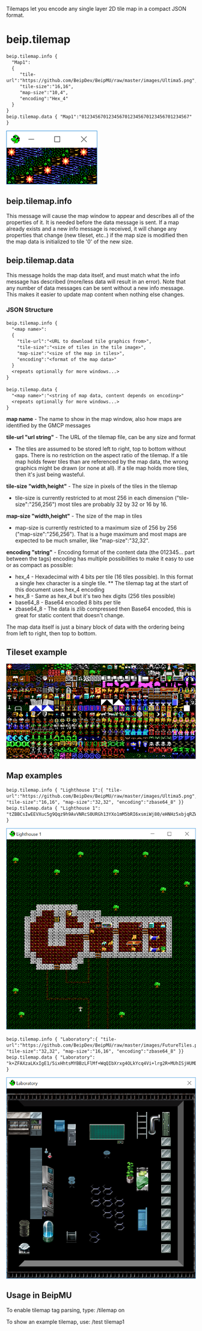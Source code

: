Tilemaps let you encode any single layer 2D tile map in a compact JSON format.

# beip.tilemap

```
beip.tilemap.info {
  "Map1":
  {
     "tile-url":"https://github.com/BeipDev/BeipMU/raw/master/images/Ultima5.png",
     "tile-size":"16,16",
     "map-size":"10,4",
     "encoding":"Hex_4"
  }
}
beip.tilemap.data { "Map1":"0123456701234567012345670123456701234567" }
```

![Image of Map1](/images/TileMap1.png)

## beip.tilemap.info

This message will cause the map window to appear and describes all of the properties of it. It is needed before the data message is sent. If a map already exists and a new info message is received, it will change any properties that change (new tileset, etc..) if the map size is modified then the map data is initialized to tile '0' of the new size.

## beip.tilemap.data

This message holds the map data itself, and must match what the info message has described (more/less data will result in an error). Note that any number of data messages can be sent without a new info message. This makes it easier to update map content when nothing else changes.

### JSON Structure

```
beip.tilemap.info {
  "<map name>":
  {
    "tile-url":"<URL to download tile graphics from>",
    "tile-size":"<size of tiles in the tile image>",
    "map-size":"<size of the map in tiles>",
    "encoding":"<format of the map data>"
  }
  <repeats optionally for more windows...>
}

beip.tilemap.data {
  "<map name>":"<string of map data, content depends on encoding>"
  <repeats optionally for more windows...>
}
```

**map name** - The name to show in the map window, also how maps are identified by the GMCP messages

**tile-url "url string"** - The URL of the tilemap file, can be any size and format
* The tiles are assumed to be stored left to right, top to bottom without gaps. There is no restriction on the aspect ratio of the tilemap. If a tile map holds fewer tiles than are referenced by the map data, the wrong graphics might be drawn (or none at all). If a tile map holds more tiles, then it's just being wasteful.

**tile-size "width,height"** - The size in pixels of the tiles in the tilemap
* tile-size is currently restricted to at most 256 in each dimension ("tile-size":"256,256") most tiles are probably 32 by 32 or 16 by 16.

**map-size "width,height"** - The size of the map in tiles
* map-size is currently restricted to a maximum size of 256 by 256 ("map-size":"256,256"). That is a huge maximum and most maps are expected to be much smaller, like "map-size":"32,32".

**encoding "string"** - Encoding format of the content data (the 012345... part between the tags)
 encoding has multiple possibilities to make it easy to use or as compact as possible:

* hex_4 - Hexadecimal with 4 bits per tile (16 tiles possible). In this format a single hex character is a single tile.
** The tilemap tag at the start of this document uses hex_4 encoding
* hex_8 - Same as hex_4 but it's two hex digits (256 tiles possible)
* base64_8 - Base64 encoded 8 bits per tile
* zbase64_8 - The data is zlib compressed then Base64 encoded, this is great for static content that doesn't change.

The map data itself is just a binary block of data with the ordering being from left to right, then top to bottom.

## Tileset example

![Image of the tileset](/images/Ultima5.png)

## Map examples

```
beip.tilemap.info { "Lighthouse 1":{ "tile-url":"https://github.com/BeipDev/BeipMU/raw/master/images/Ultima5.png", "tile-size":"16,16", "map-size":"32,32", "encoding":"zbase64_8" }}
beip.tilemap.data { "Lighthouse 1": "tZBBCsIwEEVXuc5g9Qqz9h9AvVNRcS0URGh13YXo1mM5bRI6xsmiWj80/eHNHz5xbjqRZWnq3fSfxqPYSMErtxdgBk5q5gPzs5+5QStywdwPLblabzrzwIXPmodEKbblcCQ8IjFbRt0YXL7rDry/H5DkvcSV4aibFXR/3xGt0T8OAIVcFvb7dUGX4xH8xGcixUn/i2HUzs+9cvy9Rk5Hk1Oap2/3W/wF" }
```

![Image of Lighthouse](/images/LightHouse.png)

```
beip.tilemap.info { "Laboratory":{ "tile-url":"https://github.com/BeipDev/BeipMU/raw/master/images/FutureTiles.png", "tile-size":"32,32", "map-size":"16,16", "encoding":"zbase64_8" }}
beip.tilemap.data { "Laboratory": "k+ZFAXzaLKxIgE1/5ixHhtsMYBBzLFlMf+WqQIbXrxg4OLkYcq4Vi+lrg2R+MUhISjHUMDSA+FqLQULGIALCnw7RvnsnlL+cQRfEP30Syg9lsGW4fJmB4SZcngHIvwzXv50BLMBwB8yPZUgHG3eZ4Q2YX8vQzhDNcIQBZt9XBgQA8VVUkYCavo8vCvADAA" }
```

![Image of Laboratory](/images/Laboratory.png)

## Usage in BeipMU

To enable tilemap tag parsing, type: /tilemap on

To show an example tilemap, use: /test tilemap1

